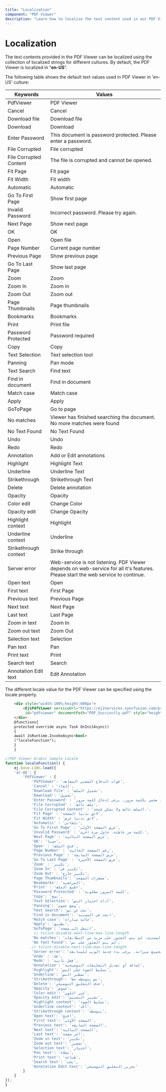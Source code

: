 ```yaml
---
title: "Localization"
component: "PDF Viewer"
description: "Learn how to localize the text content used in our PDF Viewer based on culture settings"
---
```


# Localization

The text contents provided in the PDF Viewer can be localized using the collection of localized strings for different cultures. By default, the PDF Viewer is localized in “__en-US__”.

The following table shows the default text values used in PDF Viewer in 'en-US' culture:

|Keywords|Values|
|---|---|
|PdfViewer|PDF Viewer|
|Cancel|Cancel|
|Download file|Download file|
|Download|Download|
|Enter Password|This document is password protected. Please enter a password.|
|File Corrupted|File corrupted|
|File Corrupted Content|The file is corrupted and cannot be opened.|
|Fit Page|Fit page|
|Fit Width|Fit width|
|Automatic|Automatic|
|Go To First Page|Show first page|
|Invalid Password|Incorrect password. Please try again.|
|Next Page|Show next page|
|OK|OK|
|Open|Open file|
|Page Number|Current page number|
|Previous Page|Show previous page|
|Go To Last Page|Show last page|
|Zoom|Zoom|
|Zoom In|Zoom in|
|Zoom Out|Zoom out|
|Page Thumbnails|Page thumbnails|
|Bookmarks|Bookmarks|
|Print|Print file
|Password Protected|Password required|
|Copy|Copy|
|Text Selection|Text selection tool|
|Panning|Pan mode|
|Text Search|Find text|
|Find in document|Find in document|
|Match case|Match case|
|Apply|Apply|
|GoToPage|Go to page|
|No matches|Viewer has finished searching the document. No more matches were found|
|No Text Found|No Text Found|
|Undo|Undo|
|Redo|Redo|
|Annotation|Add or Edit annotations|
|Highlight|Highlight Text|
|Underline|Underline Text|
|Strikethrough|Strikethrough Text|
|Delete|Delete annotation|
|Opacity|Opacity|
|Color edit|Change Color|
|Opacity edit|Change Opacity|
|Highlight context|Highlight|
|Underline context|Underline|
|Strikethrough context|Strike through|
|Server error|Web-service is not listening. PDF Viewer depends on web-service for all it's features. Please start the web service to continue.|
|Open text|Open|
|First text|First Page|
|Previous text|Previous Page|
|Next text|Next Page|
|Last text|Last Page|
|Zoom in text|Zoom In|
|Zoom out text|Zoom Out|
|Selection text|Selection|
|Pan text|Pan|
|Print text|Print|
|Search text|Search|
|Annotation Edit text|Edit Annotation| Please start the web service to continue.|

The different locale value for the PDF Viewer can be specified using the locale property.

```html
    <div style="width:100%;height:600px">
        <EjsPdfViewer serviceUrl="https://ej2services.syncfusion.com/production/web-services/api/pdfviewer"
         id="pdfviewer" documentPath="PDF_Succinctly.pdf" style="height: 640px;width: 100%" />
    </div>
    @functions{
    protected override async Task OnInitAsync()
    {
    await JsRuntime.InvokeAsync<bool>
    ("localeFunction");
    }
    }
```

```javascript
//PDF Viewer Arabic Sample Locale
function localeFunction() {
    ej.base.L10n.load({
    'ar-AE': {
        'PdfViewer' : {
            'PdfViewer': 'قوات الدفاع الشعبي المشاهد',
            'Cancel' : 'إلغاء',
            'Download file' : 'تحميل الملف',
            'Download': 'تحميل',
            'Enter Password' : 'هذا المستند محمي بكلمة مرور. يرجى إدخال كلمة مرور.',
            'File Corrupted' : 'ملف تالف',
            'File Corrupted Content' : 'الملف تالف ولا يمكن فتحه.',
            'Fit Page' : 'لائق بدنيا الصفحة',
            'Fit Width' : 'لائق بدنيا عرض',
            'Automatic' : 'تلقائي',
            'Go To First Page' : 'عرض الصفحة الأولى',
            'Invalid Password' : 'كلمة سر خاطئة. حاول مرة اخرى.',
            'Next Page' : 'عرض الصفحة التالية',
            'OK': 'حسنا',
            'Open' : 'فتح الملف',
            'Page Number' : 'رقم الصفحة الحالية',
            'Previous Page' : 'عرض الصفحة السابقة',
            'Go To Last Page' : 'عرض الصفحة الأخيرة',
            'Zoom' : 'تكبير',
            'Zoom In' : 'تكبير في',
            'Zoom Out' : 'تكبير خارج',
            'Page Thumbnails': 'مصغرات الصفحة',
            'Bookmarks': 'المرجعية',
            'Print' : 'اطبع الملف',
            'Password Protected' : 'كلمة المرور مطلوبة',
            'Copy': 'نسخ',
            'Text Selection': 'أداة اختيار النص',
            'Panning': 'وضع عموم',
            'Text Search': 'بحث عن نص',
            'Find in document': 'ابحث في المستند',
            'Match case': 'حالة مباراة',
            'Apply': 'تطبيق',
            'GoToPage': 'انتقل إلى صفحة',
             // tslint:disable-next-line:max-line-length
            'No matches': 'انتهى العارض من البحث في المستند. لم يتم العثور على مزيد من التطابقات',
            'No Text Found': 'لم يتم العثور على نص',
            // tslint:disable-next-line:max-line-length
            'Server error': 'خدمة الانترنت لا يستمع. يعتمد قوات الدفاع الشعبي المشاهد على خدمة الويب لجميع ميزاته. يرجى بدء خدمة الويب للمتابعة.',
            'Undo' : 'فك',
            'Redo' : 'فعل ثانية',
            'Annotation': 'إضافة أو تعديل التعليقات التوضيحية',
            'Highlight': 'تسليط الضوء على النص',
            'Underline': 'تسطير النص',
            'Strikethrough': 'نص يتوسطه خط',
            'Delete': 'حذف التعليق التوضيحي',
            'Opacity': 'غموض',
            'Color edit': 'غير اللون',
            'Opacity edit': 'تغيير التعتيم',
            'Highlight context': 'تسليط الضوء',
            'Underline context': 'أكد',
            'Strikethrough context': 'يتوسطه',
            'Open text': 'افتح',
            'First text': 'الصفحة الأولى',
            'Previous text': 'الصفحة السابقة',
            'Next text': 'الصفحة التالية',
            'Last text': 'آخر صفحة',
            'Zoom in text': 'تكبير',
            'Zoom out text': 'تصغير',
            'Selection text': 'اختيار',
            'Pan text': 'مقلاة',
            'Print text': 'طباعة',
            'Search text': 'بحث',
            'Annotation Edit text': 'تحرير التعليق التوضيحي'
        }
    }
});
}
```
